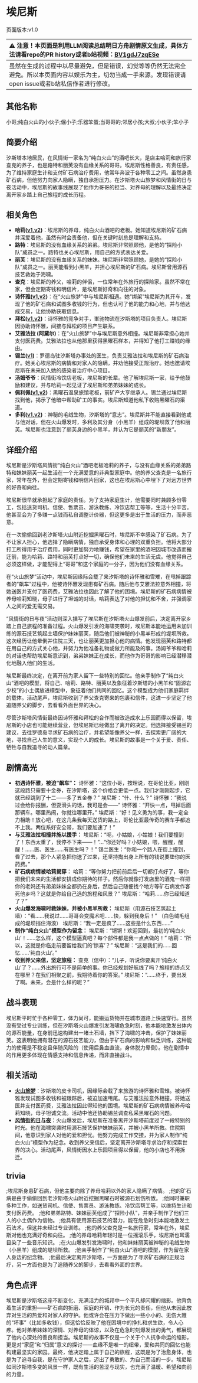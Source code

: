 # 埃尼斯
页面版本:v1.0
 

| :warning: 注意！本页面是利用LLM阅读总结明日方舟剧情原文生成，具体方法请看repo的PR history或者b站视频：[BV1gdJ7zqESe](https://www.bilibili.com/video/BV1gdJ7zqESe/)         |
|:----------------------------|
| 虽然在生成的过程中以尽量避免，但是错误，幻觉等等仍然无法完全避免。所以本页面内容以娱乐为主，切勿当成一手来源。发现错误请open issue或者b站私信作者进行修改。|



## 其他名称
小哥;纯白火山的小伙子;倔小子;乐器笨蛋;当哥哥的;邻居小孩;大叔;小伙子;笨小子
## 简要介绍
汐斯塔本地居民，在风情街一家名为“纯白火山”的酒吧长大，是店主哈莉和旅行家查克的养子，也是路特和丽芙没有血缘关系的哥哥。埃尼斯性格善良，有责任感，为了维持家庭生计和支付矿石病治疗费用，他常年奔波于各种零工之间。虽然身患矿石病，但他努力向家人隐瞒，独自承担压力。在汐斯塔火山旅梦和风情街的日与夜活动中，埃尼斯的故事线展现了他作为哥哥的担当、对养母的理解以及最终决定离开家乡踏上自己旅程的成长历程。
## 相关角色
-   **哈莉([v1](extended_char_ha_li.md),[v2](../char_v3/extended_char_ha_li.md))**：埃尼斯的养母，纯白火山酒吧的老板。她知道埃尼斯的矿石病并深爱着他，虽然有时会责备他，但在关键时刻总是理解和支持。
-   **路特**：埃尼斯的没有血缘关系的弟弟。埃尼斯非常照顾他，是他的“探险小队”成员之一。路特也关心埃尼斯，用自己的方式表达关爱。
-   **丽芙**：埃尼斯的没有血缘关系的妹妹。埃尼斯非常照顾她，是她的“探险小队”成员之一。丽芙能看到小黑羊，并担心埃尼斯的矿石病。埃尼斯曾用源石技艺救她于海啸。
-   **查克**：埃尼斯的养父，哈莉的伴侣，一位常年在外旅行的探险家。虽然不常在家，但会定期寄钱和明信片，是埃尼斯好奇和向往的对象。
-   **诗怀雅([v1](char_308_swire.md),[v2](../char_v3/char_308_swire.md))**：在“火山旅梦”中与埃尼斯相遇。她“绑架”埃尼斯为其开车，发现了他的矿石病和试图多收钱的行为，但也认可了他的能力和心地，并与他达成交易，让他协助获取信息。
-   **拜松([v1](char_325_bison.md),[v2](../char_v3/char_325_bison.md))**：诗怀雅的竞争对手，峯驰物流在汐斯塔的项目负责人。埃尼斯因协助诗怀雅，间接与拜松的项目产生联系。
-   **艾雅法拉 (阿黛尔)**：在“火山旅梦”中与埃尼斯意外相撞。埃尼斯非常担心她并支付医药费。艾雅法拉也从他那里获得黑曜石样本，并得知了他打工赚钱的缘由。
-   **锡兰([v1](char_348_ceylon.md))**：罗德岛驻汐斯塔办事处的医生，负责艾雅法拉和埃尼斯的矿石病治疗。她关心埃尼斯的病情和对家人的隐瞒，并劝他接受正规治疗。她也邀请埃尼斯在未来加入她的感染者治疗中心项目。
-   **汤姆爷爷**：风情街冷饮店老板，埃尼斯的长辈。他了解埃尼斯一家，给予他鼓励和建议，并与哈莉一起见证了埃尼斯和弟弟妹妹的成长。
-   **佩利佩([v1](extended_char_pei_li_pei.md),[v2](../char_v3/extended_char_pei_li_pei.md))**：黑曜石温泉旅馆老板，前矿产大亨继承人。锡兰通过埃尼斯找到他，揭示了他暗中帮助矿工的事实。埃尼斯知道他私下收购黑曜石的渠道。
-   **多利([v1](extended_char_duo_li.md),[v2](../char_v3/extended_char_duo_li.md))**：神秘的毛绒生物，汐斯塔的“意志”。埃尼斯并不能直接看到他或与他对话，但在火山爆发时，多利及其分身（小黑羊）组成的堤坝救了他和丽芙。埃尼斯也注意到了丽芙身边的小黑羊，并认为它是丽芙的“新朋友”。
## 详细介绍
埃尼斯是汐斯塔风情街“纯白火山”酒吧老板哈莉的养子，与没有血缘关系的弟弟路特和妹妹丽芙一起生活在一个充满爱意的非典型家庭中。他的养父查克是一名旅行家，常年在外，但会定期寄钱和明信片回家，这也在埃尼斯心中埋下了对远方世界的好奇和向往。

埃尼斯很早就承担起了家庭的责任。为了支持家庭生计，他需要同时兼顾多份零工，包括送货司机、信使、售票员、游泳教练、冷饮店帮工等等，生活十分辛苦。他甚至会为了多赚一点钱而私自调整计价器，但这更多是出于生活的压力，而非恶意。

在一次偷偷回到老汐斯塔火山附近挖掘黑曜石时，埃尼斯不幸感染了矿石病。为了不让家人担心，他选择了隐瞒病情，独自承受身体和心理的双重负担。他将大部分打工所得用于治疗费用，同时更加努力地赚钱，希望在家里的酒吧因城市改造而搬迁前，能为哈莉、路特和丽芙打点好一切，确保他们未来的生活无虞。他觉得自己必须这样做，才能配得上“哥哥”和这个家庭的一分子，因为他们没有血缘关系。

在“火山旅梦”活动中，埃尼斯因缘际会载了来汐斯塔的诗怀雅和雪雉，在甩掉跟踪者的“飙车”过程中，他被诗怀雅发现患有矿石病。随后他与艾雅法拉意外相撞，将她送医并支付了医药费，艾雅法拉也因此了解了他的困境。埃尼斯的矿石病病情被养母哈莉知晓，母子进行了坦诚的对话，哈莉表达了对他的担忧和不舍，并强调家人之间的爱无需交易。

“风情街的日与夜”活动则深入描写了埃尼斯在汐斯塔火山爆发前后，决定离开家乡踏上自己旅程的准备过程。火山爆发引发的海啸突袭时，埃尼斯本能地运用未加训练的源石技艺筑起土墙保护妹妹丽芙，随后他们被神秘的小黑羊形成的堤坝所救。这次经历让他晕倒并住院三天，也让丽芙更加担心他的病情。他发现丽芙和路特都在用自己的方式关心他，并努力为他准备礼物或做力所能及的事。汤姆爷爷和哈莉的对话也帮助埃尼斯意识到，弟弟妹妹正在成长，而他作为哥哥的影响已经潜移潜化地融入他们的生活。

埃尼斯最终决定，在离开前为家人留下一些特别的回忆。他亲手制作了“纯白火山”酒吧的模型，将自己、哈莉、路特、丽芙以及象征着汐斯塔的小黑羊和“固源岩少校”的小土偶放进模型中，象征着他们共同的回忆。这个模型成为他们家庭羁绊的载体。活动尾声，埃尼斯收到了养父查克寄来的包裹和信件，这进一步坚定了他追随养父的脚步，去看看外面世界的决心。

尽管汐斯塔风情街最终因诗怀雅和拜松的合作而被改造成水上乐园而得以保留，埃尼斯的小店也可能继续营业，但埃尼斯已经做出了离开的决定。他选择接受锡兰的建议，去往罗德岛寻求矿石病的治疗，并希望能像养父一样，去探索更广阔的大地，寻找自己人生的意义，实现个人的成长。埃尼斯的故事是一个关于爱、责任、牺牲与自我追寻的动人篇章。
## 剧情高光
- **初遇诗怀雅，被迫“飙车”：**
诗怀雅：“这位小哥，按理说，在哥伦比亚，刚刚这段路只需要十金券，在汐斯塔，这个价格会更低一点。我们才刚刚起步，它就已经跳到了十二——多了五金券？”
埃尼斯：“什、什么？”
诗怀雅：“我说过会给你报酬，但耍滑头的话，我可是会——”
诗怀雅：“开快一点，甩掉后面那辆车。哪里热闹，你就往哪里开。”
埃尼斯：“好！见义勇为的事，我一定全力相助！放心吧，在这几条我每天送货的路上，哥伦比亚最传奇的赛车手都追不上我。两位系好安全带，我们要加速了！”
- **与艾雅法拉相撞并施以援手：**
埃尼斯：“呃，小姑娘，小姑娘！我们要撞到了！东西太重了，我停不下来——！”...“你还好吗？小姑娘，喂，醒醒，醒醒！......医、医生......有医生吗？！”
锡兰医生：“你和一个路人在街上撞到，昏了过去，那个人紧急把你送了过来，还坚持掏出身上所有的钱说要垫你的医药费。”
- **矿石病病情被哈莉揭穿：**
哈莉：“等你努力把前前后后一切都打点好了，等你把我们未来的生活都安排成你期待的样子。然后你就像打发店里的酒鬼一样把你的老妈还有弟弟妹妹全都扔在身后，然后自己随便找个地方等矿石病发作客死他乡吗？这就是你给自己选的旅程和风景？”
埃尼斯：“哈莉......你已经知道了？”
- **火山爆发海啸时救妹妹，并被小黑羊所救：**
埃尼斯（用源石技艺筑起土墙）：“看......我说过......哥哥会变魔术吧......快，躲到我身后！”
（白色绒毛组成的堤坝挡住海浪）
埃尼斯：“我一定是疯了......这些是什么东西......”
- **制作“纯白火山”模型作为留念：**
埃尼斯：“锵锵！欢迎回到，最初的‘纯白火山’！......怎么样，这个模型逼真吧？每个部件都是我一点点做的！”
哈莉：“所以，这就是你临走前要留给我们的‘惊喜’？”
埃尼斯：“这是我们的......回忆......‘纯白火山’。”
- **收到养父来信，坚定旅程：**
查克（信中）：“儿子，听说你要离开‘纯白火山’了？......外出旅行可不是简单的事。你已经规划好航线了吗？旅程的终点又在哪里？在我们相聚之前，我期待着你的答案。”
埃尼斯：“......终于，要出发了啊。未来，会是什么样的呢？”
## 战斗表现
埃尼斯平时忙于各种零工，体力尚可，能搬运货物并在城市道路上快速穿行。虽然没有受过专业训练，但在汐斯塔火山爆发引发海啸危急时刻，他本能地激发出体内的源石能量，在身前迅速构建出一堵土石墙，挡下了海啸的冲击，保护了妹妹丽芙。这表明他拥有潜在的源石技艺能力，但由于矿石病的影响和缺乏训练，这种能力的使用是不稳定且伴随风险的（使用后鼻血直流，身体脱力晕倒）。他在剧情中的作用更多体现在情感支持和信息传递，而非直接战斗。
## 相关活动
-   **[火山旅梦](../stories/act27side.md)**：汐斯塔的皮卡司机，因缘际会载了来旅游的诗怀雅和雪雉。被诗怀雅发现试图多收钱和被跟踪后，被迫加速甩尾。与艾雅法拉意外相撞，将她送医并支付医药费，艾雅法拉因此得知他的困境。埃尼斯的矿石病病情被养母哈莉知晓，母子坦诚交流。活动中他还协助锡兰调查私采黑曜石的问题。
-   **[风情街的日与夜](../stories/story_bryota_set_1.md)**：火山爆发后，埃尼斯在准备离开汐斯塔前度过了一段特别的时光。他在海啸突袭时用源石技艺保护妹妹丽芙，并被小黑羊所救。住院期间，他意识到家人对他的爱和担忧。他努力完成工作交接，并为家人制作“纯白火山”模型作为纪念。收到养父来信后，坚定离开汐斯塔寻求治疗和探索世界的决心。活动尾声，风情街因水上乐园项目得以保留，他的小店也不用拆迁。
## trivia
;埃尼斯身患矿石病，但他主要向除了养母哈莉以外的家人隐瞒了病情。
;他的矿石病是由于偷偷回到老汐斯塔火山附近挖掘黑曜石时被源石划伤所致。
;他同时兼职多种工作，如送货司机、信使、售票员、游泳教练、冷饮店帮工等，以维持生计和支付医药费。
;他和弟弟路特、妹妹丽芙组成了“探险小队”，并亲手制作了他们三人的小土偶作为信物。
;他具有使用源石技艺的潜力，能在危急时刻本能地激发土石法术，但这并未经过专业训练。
;他的养父查克是一名旅行家，常年在外，埃尼斯对他也充满好奇和向往。
;他的养母哈莉年轻时是一位摇滚乐手，埃尼斯也耳濡目染了一些音乐知识。
;在火山爆发引发海啸时，他和妹妹丽芙被神秘的毛绒生物（小黑羊）组成的堤坝所救。
;他亲手制作了“纯白火山”酒吧的模型，作为留在家人身边的纪念物。
;他最后决定离开汐斯塔，一方面是为了寻求矿石病的正规治疗，另一方面也是为了追随养父的脚步，去看看外面的世界。
## 角色点评
埃尼斯是汐斯塔这座不断变化、充满活力的城邦中一个平凡却闪耀的缩影。他背负着生活的重担——矿石病的折磨、家庭的开销、作为长兄的责任，但他从未因此放弃对生活的热爱和对家人的守护。他或许会在压力下做出一些小小的、无伤大雅的“坏事”（比如多收钱），但这恰恰反映了他在困境中的挣扎和求生欲，令人心疼。他对弟弟妹妹的深情、对养母的体谅，以及在危急时刻爆发出的勇气，都展现了他内心深处的善良和担当。埃尼斯的故事不仅是一个关于个人抗争命运的缩影，更是对“家庭”和“归属”意义的探讨——血缘不是唯一的纽带，爱和共同的回忆也能构建最坚实的家园。最终，他决定踏上属于自己的旅程，这既是为了治愈身体，也是为了追寻自我，是在守护家人之后，迈出了勇敢的、为自己而活的一步。埃尼斯如同汐斯塔多变的风景一样，既有生活的苦涩与现实，也充满了温暖、希望和向前的力量。